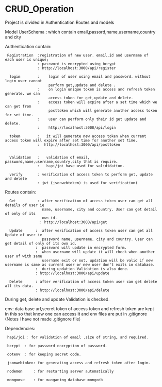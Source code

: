 # CRUD_Operation

Project is divided in Authentication Routes and models

Model
  UserSchema : which contain
                  email,passord,name,username,country and city

Authentication contain: 
      
     Registration  :registration of new user. email.id and username of each user is unique;
                   : password is encrypted using bcrypt
                   : http://localhost:3000/api/register
                   
      login        :    login of user using email and password. without login user cannot 
                        perform get,update and delete .
                   :    on login unique token is access and refresh token generate. we can 
                        access token for get,update and delete.
                   :    access token will expire after a set time which we can get from
                        posttoken which will generate another access token for set time.
                   :    user can perform only their id get update and delete.
                   :    http://localhost:3000/api/login
                   
      token        :   it will generate new access token when current access token will expire after set time for another set time.
                   :  http://localhost:3000/api/posttoken
                       
       
      Validation   :   validation of email, password,name,username,country,city that is require.
                   :   hapi/joi have used for valididation.
      
      verify       : verification of access token to perform get, update and delete
                   : jwt (jsonwebtoken) is used for verification)
                   
Routes contain: 

      Get          : after verification of access token user can get all details of user ie
                     name, username, city and country. User can get detail of only of its 
                     own id.
                    : http://localhost:3000/api/get  
                     
      Update      :  after verification of access token user can get all Update of user ie
                     password name, username, city and country. User can get detail of only of its own id.
                  :  password will update in encrypted form.
                  :  when username will update it will check when another user of with same
                     username exit or not. updation will be valid if new username is same as current user or new user don't exits in database.
                  :  during updation Validation is also done.
                  : http://localhost:3000/api/update
                 
      Delete      : after verification of access token user can get delete all its data.
                  : http://localhost:3000/api/delete
      
   During get, delete and update Validation is checked.
   
 
  env:  data base url,secret token of access token and refresh token are kept in this so that know one can access it and env files are put in .gitignore (Notes I have not made .gitignore file)
      
Dependencies:

     hapi/joi : for validation of email ,size of string, and required.
     
     bcrypt  : for password encryption of password.
     
     dotenv  : for keeping secret code.
     
     jsonwebtoken: for generating access and refresh token after login.
     
     nodemon     : for restarting server automatically
     
     mongoose    : for manganing database mongodb
    
                     
                     
                        
                       
                        
      
